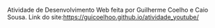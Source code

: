 Atividade de Desenvolvimento Web feita por Guilherme Coelho e Caio Sousa.
Link do site:https://guicoelhoo.github.io/atividade_youtube/
